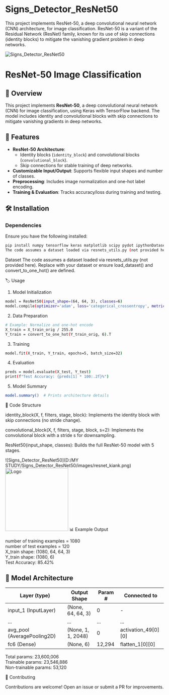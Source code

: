 # Signs_Detector_ResNet50
This project implements ResNet-50, a deep convolutional neural network (CNN) architecture, for image classification. ResNet-50 is a variant of the Residual Network (ResNet) family, known for its use of skip connections (identity blocks) to mitigate the vanishing gradient problem in deep networks.

![Signs_Detector_ResNet50](https://img2020.cnblogs.com/blog/817161/202006/817161-20200616152820993-2136285971.png)


# ResNet-50 Image Classification

## 📌 Overview
This project implements **ResNet-50**, a deep convolutional neural network (CNN) for image classification, using Keras with TensorFlow backend. The model includes identity and convolutional blocks with skip connections to mitigate vanishing gradients in deep networks.

## 🚀 Features
- **ResNet-50 Architecture**:  
  - Identity blocks (`identity_block`) and convolutional blocks (`convolutional_block`).  
  - Skip connections for stable training of deep networks.  
- **Customizable Input/Output**: Supports flexible input shapes and number of classes.  
- **Preprocessing**: Includes image normalization and one-hot label encoding.  
- **Training & Evaluation**: Tracks accuracy/loss during training and testing.  

## 🛠 Installation
### Dependencies
Ensure you have the following installed:
```bash
pip install numpy tensorflow keras matplotlib scipy pydot ipythonDataset
The code assumes a dataset loaded via resnets_utils.py (not provided here). Replace with your dataset or ensure load_dataset() and convert_to_one_hot() are defined.
```
Dataset
The code assumes a dataset loaded via resnets_utils.py (not provided here). Replace with your dataset or ensure load_dataset() and convert_to_one_hot() are defined.

🏷 Usage
1. Model Initialization
```bash
model = ResNet50(input_shape=(64, 64, 3), classes=6)
model.compile(optimizer='adam', loss='categorical_crossentropy', metrics=['accuracy'])
```
2. Data Preparation
```bash
# Example: Normalize and one-hot encode
X_train = X_train_orig / 255.0
Y_train = convert_to_one_hot(Y_train_orig, 6).T
```
3. Training
```bash
model.fit(X_train, Y_train, epochs=5, batch_size=32)
```
4. Evaluation
```bash
preds = model.evaluate(X_test, Y_test)
print(f"Test Accuracy: {preds[1] * 100:.2f}%")
```
5. Model Summary
```bash
model.summary()  # Prints architecture details
```
📂 Code Structure

identity_block(X, f, filters, stage, block):
Implements the identity block with skip connections (no stride change).

convolutional_block(X, f, filters, stage, block, s=2):
Implements the convolutional block with a stride s for downsampling.

ResNet50(input_shape, classes):
Builds the full ResNet-50 model with 5 stages.

![Signs_Detector_ResNet50](D:/MY STUDY/Signs_Detector_ResNet50/images/resnet_kiank.png)  
<img src="D:\MY STUDY/Signs_Detector_ResNet50/images/resnet_kiank.png" alt="Logo" width="200"/>
📊 Example Output

number of training examples = 1080  
number of test examples = 120  
X_train shape: (1080, 64, 64, 3)  
Y_train shape: (1080, 6)  
Test Accuracy: 85.42%  

## 📜 Model Architecture

| Layer (type)                | Output Shape      | Param # | Connected to               |
|-----------------------------|-------------------|---------|----------------------------|
| input_1 (InputLayer)        | (None, 64, 64, 3) | 0       | -                          |
| ...                         | ...               | ...     | ...                        |
| avg_pool (AveragePooling2D) | (None, 1, 1, 2048)| 0       | activation_49[0][0]        |
| fc6 (Dense)                 | (None, 6)         | 12,294  | flatten_1[0][0]            |

Total params: 23,600,006  
Trainable params: 23,546,886  
Non-trainable params: 53,120  

🤝 Contributing

Contributions are welcome! Open an issue or submit a PR for improvements.


